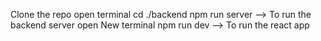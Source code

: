 Clone the repo 
open terminal 
cd ./backend 
npm run server  --> To run the backend server
open New terminal 
npm run dev  --> To run the react app
